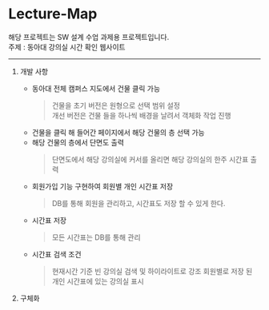 # Lecture-Map
해당 프로젝트는 SW 설계 수업 과제용 프로젝트입니다.  
주제 : 동아대 강의실 시간 확인 웹사이트
***
  1. 개발 사항
     * 동아대 전체 캠퍼스 지도에서 건물 클릭 가능
        > 건물을 초기 버전은 원형으로 선택 범위 설정  
        > 개선 버전은 건물 들을 하나씩 배경을 날려서 객체화 작업 진행
     * 건물을 클릭 해 들어간 페이지에서 해당 건물의 층 선택 가능
     * 해당 건물의 층에서 단면도 출력
        > 단면도에서 해당 강의실에 커서를 올리면 해당 강의실의 한주 시간표 출력
     * 회원가입 기능 구현하여 회원별 개인 시간표 저장
        > DB를 통해 회원을 관리하고, 시간표도 저장 할 수 있게 한다.
     * 시간표 저장
        > 모든 시간표는 DB를 통해 관리
     * 시간표 검색 조건
        > 현재시간 기준 빈 강의실 검색 및 하이라이트로 강조
        > 회원별로 저장 된 개인 시간표에 있는 강의실 표시
  
  3. 구체화
